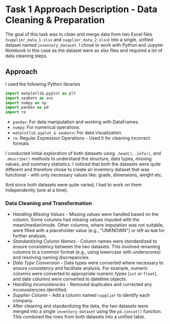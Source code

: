 # Task 1 Approach Description - Data Cleaning & Preparation

The goal of this task was to clean and merge data from two Excel files (`supplier_data_1.xlsx` and `supplier_data_2.xlsx`) into a single, unified dataset named `inventory_dataset`. I chose to work with Python and Jupyter Notebook in this case as the dataset were as xlsx files and required a lot of data cleaning steps.

## **Approach**
I used the following Python libraries

```python
import matplotlib.pyplot as plt
import seaborn as sns
import numpy as np
import pandas as pd
import re
```

 - `pandas`: For data manipulation and working with DataFrames.
 - `numpy`: For numerical operations.
 - `matplotlib.pyplot & seaborn`: For data visualization.
 - `re`: Regular Expression Operations - Used it for cleaning incorrect formats

I conducted initial exploration of both datasets using `.head()`, `.info()`, and `.describe()` methods to understand the structure, data types, missing values, and summary statistics. I noticed that both the datasets were quite different and therefore chose to create an inventory dataset that was functional - with only necessary values like: grade, dimensions, weight etc.

And since both datasets were quite varied, I had to work on them independently (one at a time).

### **Data Cleaning and Transformation**

- *Handling Missing Values* - Missing values were handled based on the column. Some columns had missing values imputed with the mean/median/mode. Other columns, where imputation was not suitable, were filled with a placeholder value (e.g., "UNKNOWN") or left as `NaN` for further analysis.
- *Standardizing Column Names* - Column names were standardized to ensure consistency between the two datasets. This involved renaming columns to a common format (e.g., using lowercase with underscores) and resolving naming discrepancies.
- *Data Type Conversion* - Data types were converted where necessary to ensure consistency and facilitate analysis. For example, numeric columns were converted to appropriate numeric types (`int` or `float`), and date columns were converted to datetime objects.
- *Handling inconsistencies* - Removed duplicates and corrected any inconsistencies identified.
- *Supplier Column* - Add a column named `supplier` to identify each company.
- After cleaning and standardizing the data, the two datasets were merged into a single `inventory_dataset` using the `pd.concat()` function. This combined the rows from both datasets into a unified table.

